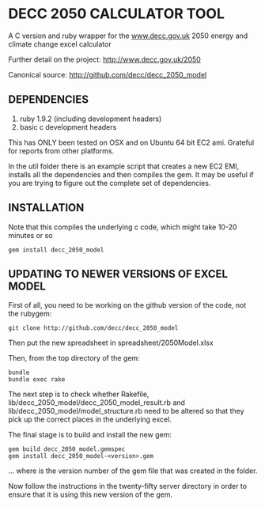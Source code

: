 # DECC 2050 CALCULATOR TOOL

A C version and ruby wrapper for the www.decc.gov.uk 2050 energy and climate change excel calculator

Further detail on the project:
http://www.decc.gov.uk/2050

Canonical source:
http://github.com/decc/decc_2050_model

## DEPENDENCIES

1. ruby 1.9.2 (including development headers)
2. basic c development headers

This has ONLY been tested on OSX and on Ubuntu 64 bit EC2 ami.
Grateful for reports from other platforms. 

In the util folder there is an example script that creates a new EC2 EMI, installs all the dependencies and then compiles the gem. It may be useful if you are trying to figure out the complete set of dependencies.

## INSTALLATION

Note that this compiles the underlying c code, which might take 10-20 minutes or so

    gem install decc_2050_model
  
## UPDATING TO NEWER VERSIONS OF EXCEL MODEL

First of all, you need to be working on the github version of the code, not the rubygem:
    
    git clone http://github.com/decc/decc_2050_model

Then put the new spreadsheet in spreadsheet/2050Model.xlsx

Then, from the top directory of the gem:
  
    bundle
    bundle exec rake
  
The next step is to check whether Rakefile, lib/decc_2050_model/decc_2050_model_result.rb and lib/decc_2050_model/model_structure.rb need to be altered so that they
pick up the correct places in the underlying excel.
  
The final stage is to build and install the new gem:
    
    gem build decc_2050_model.gemspec
    gem install decc_2050_model-<version>.gem 

... where <version> is the version number of the gem file that was created in the folder.
  
Now follow the instructions in the twenty-fifty server directory in order to ensure that it is using this new version of the gem.
